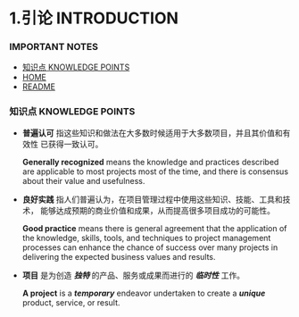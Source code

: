 # 1.引论 INTRODUCTION


### IMPORTANT NOTES


* [知识点 KNOWLEDGE POINTS](#知识点-KNOWLEDGE-POINTS)
* [HOME](https://github.com/afresh/pmi-pmp)
* [README](./README.md)


### 知识点 KNOWLEDGE POINTS


* **普遍认可** 指这些知识和做法在大多数时候适用于大多数项目，并且其价值和有效性
已获得一致认可。

    **Generally recognized** means the knowledge and practices described are applicable to most projects most of the time, and there is consensus about their value and usefulness.


* **良好实践** 指人们普遍认为，在项目管理过程中使用这些知识、技能、工具和技术，
能够达成预期的商业价值和成果，从而提高很多项目成功的可能性。

    **Good practice** means there is general agreement that the application of the knowledge, skills, tools, and techniques to project management processes can enhance the chance of success over many projects in delivering the expected business values and results.


* **项目** 是为创造 ***独特*** 的产品、服务或成果而进行的 ***临时性*** 工作。

    **A project** is a ***temporary*** endeavor undertaken to create a ***unique*** product, service, or result.

